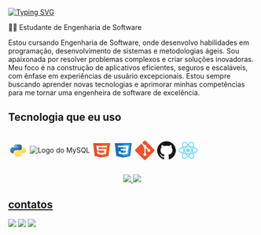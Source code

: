 
[![Typing SVG](https://readme-typing-svg.demolab.com?font=Fira+Code&weight=900&size=24&pause=1000&color=37BFFB&center=falso&vCenter=falso&repeat=verdadeiro&width=435&lines=Ol%C3%A1%2C+Eu+sou+a+Bruna+Villanova%F0%9F%98%8A+)](https://git.io/typing-svg)


 👩‍💻 Estudante de Engenharia de Software

Estou cursando Engenharia de Software, onde desenvolvo habilidades em programação, desenvolvimento de sistemas e metodologias ágeis. Sou apaixonada por resolver problemas complexos e criar soluções inovadoras. Meu foco é na construção de aplicativos eficientes, seguros e escaláveis, com ênfase em experiências de usuário excepcionais. Estou sempre buscando aprender novas tecnologias e aprimorar minhas competências para me tornar uma engenheira de software de excelência.

 
 
  
## Tecnologia que eu uso 
<div style="display: inline_block"><br>
<div style="display: inline_block">
 <img align="center" alt="bru-Python" height="30" width="40" src="https://raw.githubusercontent.com/devicons/devicon/master/icons/python/python-original.svg">
 <img align="center" alt="Logo do MySQL" height="30" width="40" src="https://cdn.jsdelivr.net/gh/devicons/devicon/icons/mysql/mysql-original.svg"> 
 <img align="center" alt="Logo do HTML5" height="30" width="40" src="https://raw.githubusercontent.com/devicons/devicon/master/icons/html5/html5-original.svg">
 <img align="center" alt="Logo do CSS3" height="30" width="40" src="https://raw.githubusercontent.com/devicons/devicon/master/icons/css3/css3-original.svg">
<img align="center" alt="Logo do git height="30"  width="40" src="https://raw.githubusercontent.com/devicons/devicon/master/icons/git/git-original.svg" />
<img align="center" alt="Logo do github height="30"  width="40" src="https://raw.githubusercontent.com/devicons/devicon/master/icons/github/github-original.svg" />
<img align="center" alt="Logo do github height="30"  width="40" src="https://raw.githubusercontent.com/devicons/devicon/master/icons/react/react-original.svg" />



##

 
 <div align="center">
  <a href="https://github.com/brunavillanova">
  <img height="180em" src="https://github-readme-stats.vercel.app/api?username=brunavillanova&show_icons=true&theme=dracula&include_all_commits=true&count_private=true"/>
  <img height="180em" src="https://github-readme-stats.vercel.app/api/top-langs/?username=brunavillanova&layout=compact&langs_count=7&theme=dracula"/>
</div>

 
 ## contatos
<div>
 <a href="https://www.linkedin.com/in/bruna-villanova-319204206/" target="_blank"><img src="https://img.shields.io/badge/-LinkedIn-%230077B5?style=for-the-badge&logo=linkedin&logoColor=white" target="_blank"></a> 
 <a href = "mailto:brunnavillanova@gmail.com"><img src="https://img.shields.io/badge/-Gmail-%23333?style=for-the-badge&logo=gmail&logoColor=white" target="_blank"></a>
 <a href="https://www.instagram.com/brunnavillanova/" target="_blank"><img src="https://img.shields.io/badge/-Instagram-%23E4405F?style=for-the-badge&logo=instagram&logoColor=white" target="_blank"></a>


 
</div>



